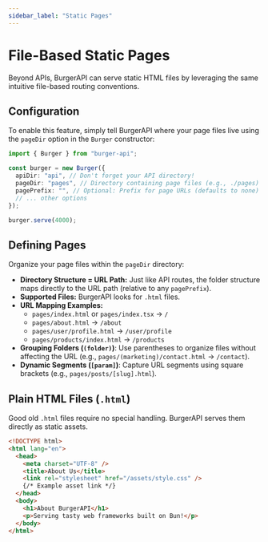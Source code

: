 ```yaml
---
sidebar_label: "Static Pages"
---
```


# File-Based Static Pages

Beyond APIs, BurgerAPI can serve static HTML files by leveraging the same intuitive file-based routing conventions.

## Configuration

To enable this feature, simply tell BurgerAPI where your page files live using the `pageDir` option in the `Burger` constructor:

```typescript title="index.ts"
import { Burger } from "burger-api";

const burger = new Burger({
  apiDir: "api", // Don't forget your API directory!
  pageDir: "pages", // Directory containing page files (e.g., ./pages)
  pagePrefix: "", // Optional: Prefix for page URLs (defaults to none)
  // ... other options
});

burger.serve(4000);
```

## Defining Pages

Organize your page files within the `pageDir` directory:

- **Directory Structure = URL Path:** Just like API routes, the folder structure maps directly to the URL path (relative to any `pagePrefix`).
- **Supported Files:** BurgerAPI looks for `.html` files.
- **URL Mapping Examples:**
  - `pages/index.html` or `pages/index.tsx` → `/`
  - `pages/about.html` → `/about`
  - `pages/user/profile.html` → `/user/profile`
  - `pages/products/index.html` → `/products`
- **Grouping Folders (`(folder)`)**: Use parentheses to organize files without affecting the URL (e.g., `pages/(marketing)/contact.html` → `/contact`).
- **Dynamic Segments (`[param]`)**: Capture URL segments using square brackets (e.g., `pages/posts/[slug].html`).

## Plain HTML Files (`.html`)

Good old `.html` files require no special handling. BurgerAPI serves them directly as static assets.

```html title="pages/about.html"
<!DOCTYPE html>
<html lang="en">
  <head>
    <meta charset="UTF-8" />
    <title>About Us</title>
    <link rel="stylesheet" href="/assets/style.css" />
    {/* Example asset link */}
  </head>
  <body>
    <h1>About BurgerAPI</h1>
    <p>Serving tasty web frameworks built on Bun!</p>
  </body>
</html>
```
